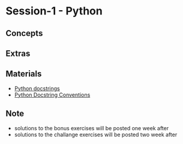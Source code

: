 # Session-1 - Python

## Concepts

## Extras

## Materials

- [Python docstrings](https://www.datacamp.com/tutorial/docstrings-python)
- [Python Docstring Conventions](https://www.python.org/dev/peps/pep-0257/)

## Note

- solutions to the bonus exercises will be posted one week after
- solutions to the challange exercises will be posted two week after